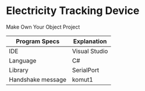 # Electricity Tracking Device


Make Own Your Object Project

| Program Specs  | Explanation |
| ------------- | ------------- |
| IDE | Visual Studio |
| Language | C#|
| Library | SerialPort |
| Handshake message | komut1 |

